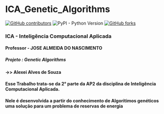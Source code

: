 # ICA_Genetic_Algorithms
[![GitHub contributors](https://img.shields.io/github/contributors/AlexeiAS/AulasVC?color=green)](https://github.com/AlexeiAS/AulasVC/graphs/contributors)
![PyPI - Python Version](https://img.shields.io/pypi/pyversions/Django?color=green)
[![GitHub forks](https://img.shields.io/github/forks/AlexeiAS/AulasVC?logoColor=green&style=social)](https://github.com/AlexeiAS/AulasVC/network/members)


### ICA - Inteligência Computacional Aplicada
#### Professor - JOSE ALMEIDA DO NASCIMENTO
##### Projeto : Genetic Algorithms
#### ->>  Alexei Alves de Souza

#### Esse Trabalho trata-se da 2° parte da AP2 da disciplina de Inteligência Computacional Aplicada.
#### Nele é desenvolvida a partir do conhecimento de Algoritimos genéticos uma solução para um problema de reservas de energia
